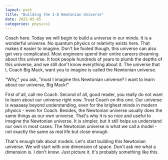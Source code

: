 ```yaml
---
layout: post
title: "Building the 1-D Newtonian Universe"
date: 2025-05-05
categories: physics1
---
```


  Coach here. Today we will begin to build a universe in our minds. It is a wonderful universe. No quantum physics or relativity exists here. That makes it easier to imagine. Don't be fooled though, this universe can also get very complicated. Most engineers spend their entire careers dreaming about this universe. It took people hundreds of years to plumb the depths of this universe, and we still don't know everything about it. The universe that I, Coach Big Mack, want you to imagine is called the Newtonian universe.  

  "Why," you ask, "must I imagine this Newtonian universe? I want to learn about our universe, Big Mack!"

  First of all, call me Coach. Second of all, good reader, you really do not want to learn about our universe right now. Trust Coach on this one. Our universe is waaaaay beyond understanding, even for the brighest minds in modern physics - even for Coach. Besides, the Newtonian universe usually does the same things as our own universe. That's why it is so nice and useful to imagine the Newtonian universe. It is simpler, but it still helps us understand our own in most cases. The Newtonian universe is what we call a model - not exactly the same as real life but close enough.

  That's enough talk about models. Let's start building this Newtonian universe. We will start with one dimension of space. Don't ask me what a dimension is. I don't know. Just picture it. It's probably something like this.


